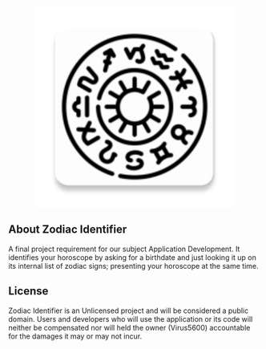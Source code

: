 <p align="center"><img src="https://github.com/Virus5600/Zodiac-Identifier/blob/eb0b0ccaf4f870821e87eae6c82508652c740bb8/app/src/main/res/mipmap-xxxhdpi/ic_launcher.png" width="400" alt="Zodiac Identifier Logo"></p>

## About Zodiac Identifier

A final project requirement for our subject Application Development. It identifies your horoscope
by asking for a birthdate and just looking it up on its internal list of zodiac signs; presenting your
horoscope at the same time.

## License
Zodiac Identifier is an Unlicensed project and will be considered a public domain. Users and developers
who will use the application or its code will neither be compensated nor will held the owner (Virus5600)
accountable for the damages it may or may not incur.